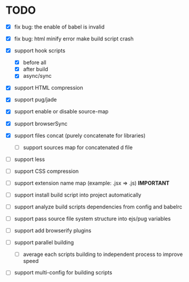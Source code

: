 # TODO

- [x] fix bug: the enable of babel is invalid
- [x] fix bug: html minify error make build script crash

- [x] support hook scripts
	- [x] before all
	- [x] after build
	- [x] async/sync
- [x] support HTML compression
- [x] support pug/jade
- [x] support enable or disable source-map
- [x] support browserSync
- [x] support files concat (purely concatenate for libraries)
	- [ ] support sources map for concatenated d file
- [ ] support less
- [ ] support CSS compression
- [ ] support extension name map (example: .jsx => .js) **IMPORTANT**
- [ ] support install build script into project automatically 
- [ ] support analyze build scripts dependencies from config and babelrc
- [ ] support pass source file system structure into ejs/pug variables
- [ ] support add browserify plugins
- [ ] support parallel building
	- [ ] average each scripts building to independent process to improve speed
- [ ] support multi-config for building scripts
